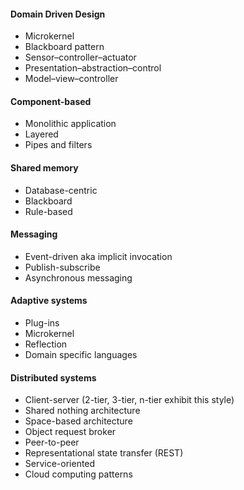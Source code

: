 #### Domain Driven Design
- Microkernel
- Blackboard pattern
- Sensor–controller–actuator
- Presentation–abstraction–control
- Model–view–controller

#### Component-based
- Monolithic application
- Layered
- Pipes and filters

#### Shared memory
- Database-centric
- Blackboard
- Rule-based

#### Messaging
- Event-driven aka implicit invocation
- Publish-subscribe
- Asynchronous messaging

#### Adaptive systems
- Plug-ins
- Microkernel
- Reflection
- Domain specific languages

#### Distributed systems
- Client-server (2-tier, 3-tier, n-tier exhibit this style)
- Shared nothing architecture
- Space-based architecture
- Object request broker
- Peer-to-peer
- Representational state transfer (REST)
- Service-oriented
- Cloud computing patterns 
